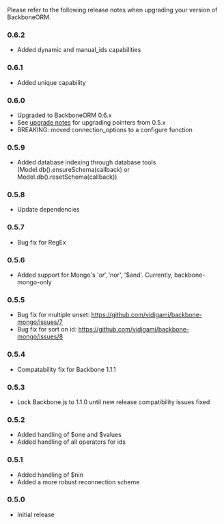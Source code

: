 Please refer to the following release notes when upgrading your version of BackboneORM.

### 0.6.2
* Added dynamic and manual_ids capabilities

### 0.6.1
* Added unique capability

### 0.6.0
* Upgraded to BackboneORM 0.6.x
* See [upgrade notes](https://github.com/vidigami/backbone-mongo/blob/master/UPGRADING.md) for upgrading pointers from 0.5.x
* BREAKING: moved connection_options to a configure function

### 0.5.9
* Added database indexing through database tools (Model.db().ensureSchema(callback) or Model.db().resetSchema(callback))

### 0.5.8
* Update dependencies

### 0.5.7
* Bug fix for RegEx

### 0.5.6
* Added support for Mongo's '$or', '$nor', '$and'. Currently, backbone-mongo-only

### 0.5.5
* Bug fix for multiple unset: https://github.com/vidigami/backbone-mongo/issues/7
* Bug fix for sort on id: https://github.com/vidigami/backbone-mongo/issues/8

### 0.5.4
* Compatability fix for Backbone 1.1.1

### 0.5.3
* Lock Backbone.js to 1.1.0 until new release compatibility issues fixed

### 0.5.2
* Added handling of $one and $values
* Added handling of all operators for ids

### 0.5.1
* Added handling of $nin
* Added a more robust reconnection scheme

### 0.5.0
* Initial release


